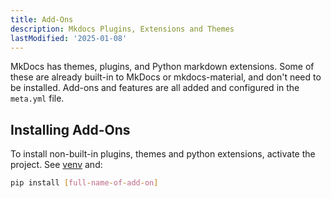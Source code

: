 ```yaml
---
title: Add-Ons
description: Mkdocs Plugins, Extensions and Themes
lastModified: '2025-01-08'
---
```


MkDocs has themes, plugins, and Python markdown extensions. Some of these are already built-in to MkDocs or mkdocs-material, and don't need to be installed.  Add-ons and features are all added and configured in the `meta.yml` file.

## Installing Add-Ons

To install non-built-in plugins, themes and python extensions, activate the project.  See [venv](/docs-tech/languages/python) and:

```bash
pip install [full-name-of-add-on]
```
